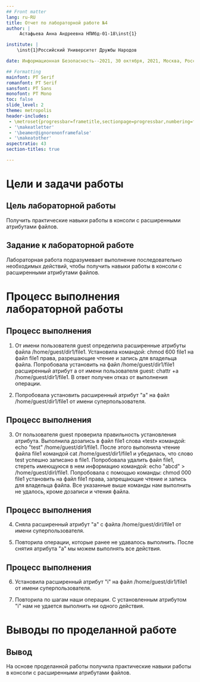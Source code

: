 ```yaml
---
## Front matter
lang: ru-RU
title: Отчет по лабораторной работе №4
author: |
	 Астафьева Анна Андреевна НПИбд-01-18\inst{1}

institute: |
	\inst{1}Российский Университет Дружбы Народов

date: Информационная Безопасность--2021, 30 октября, 2021, Москва, Россия

## Formatting
mainfont: PT Serif
romanfont: PT Serif
sansfont: PT Sans
monofont: PT Mono
toc: false
slide_level: 2
theme: metropolis
header-includes: 
 - \metroset{progressbar=frametitle,sectionpage=progressbar,numbering=fraction}
 - '\makeatletter'
 - '\beamer@ignorenonframefalse'
 - '\makeatother'
aspectratio: 43
section-titles: true

---
```


# Цели и задачи работы

## Цель лабораторной работы

Получить практические навыки работы в консоли с расширенными атрибутами файлов.

## Задание к лабораторной работе

Лабораторная работа подразумевает выполнение последовательно необходимых действий, чтобы получить навыки работы в консоли с расширенными атрибутами файлов. 

# Процесс выполнения лабораторной работы

## Процесс выполнения

1. От имени пользователя guest определила расширенные атрибуты файла /home/guest/dir1/file1. Установила командой: chmod 600 file1 на файл file1 права, разрешающие чтение и запись для владельца файла. Попробовала установить на файл /home/guest/dir1/file1 расширенный атрибут a от имени пользователя guest: chattr +a /home/guest/dir1/file1. В ответ получен отказ от выполнения операции. 

2. Попробовала установить расширенный атрибут "a" на файл /home/guest/dir1/file1 от имени суперпользователя.

## Процесс выполнения

3. От пользователя guest проверила правильность установления атрибута. Выполнила дозапись в файл file1 слова «test» командой: echo "test" /home/guest/dir1/file1. После этого выполнила чтение файла file1 командой cat /home/guest/dir1/file1 и убедилась, что слово test успешно записано в file1. Попробовала удалить файл file1, стереть имеющуюся в нем информацию командой: echo "abcd" > /home/guest/dirl/file1. Попробовала с помощью команды: chmod 000 file1 установить на файл file1 права, запрещающие чтение и запись для владельца файла. Все указанные выше команды нам выполнить не удалось, кроме дозаписи и чтения файла.


## Процесс выполнения

4. Сняла расширенный атрибут "a" с файла /home/guest/dirl/file1 от имени суперпользователя.

5. Повторила операции, которые ранее не удавалось выполнить. После снятия атрибута "а" мы можем выполнять все действия.


## Процесс выполнения

6. Установила расширенный атрибут "i" на файл /home/guest/dir1/file1 от имени суперпользователя.

7. Повторила по шагам наши операции. С установленным атрибутом "i"  нам не удается выполнить ни одного действия.  


# Выводы по проделанной работе

## Вывод

На основе проделанной работы получила практические навыки работы в консоли с расширенными атрибутами файлов.
